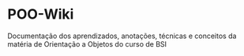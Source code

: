 # POO-Wiki
Documentação dos aprendizados, anotações, técnicas e conceitos da matéria de Orientação a Objetos do curso de BSI
